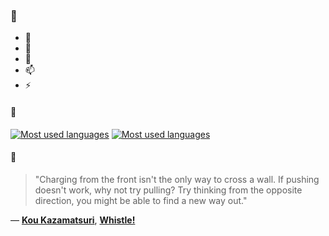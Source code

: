 ### 👋

- 🔭
- 🌱
- 💬
- 📫
- ⚡

#### 🧏

[![Most used languages](https://github-readme-stats-aynah.vercel.app/api/top-langs/?username=aynh&theme=solarized-dark&langs_count=6&layout=compact&hide_title=true)](https://github.com/anuraghazra/github-readme-stats#gh-dark-mode-only)
[![Most used languages](https://github-readme-stats-aynah.vercel.app/api/top-langs/?username=aynh&theme=solarized-light&langs_count=6&layout=compact&hide_title=true)](https://github.com/anuraghazra/github-readme-stats#gh-light-mode-only)

#### 💬

> "Charging from the front isn't the only way to cross a wall. If pushing doesn't work, why not try pulling? Try thinking from the opposite direction, you might be able to find a new way out."

&mdash; [**Kou Kazamatsuri**](https://myanimelist.net/character.php?q=Kou%20Kazamatsuri&cat=character), [**Whistle!**](https://myanimelist.net/search/all?q=Whistle!&cat=all)
